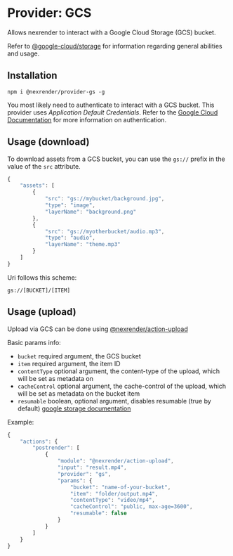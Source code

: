 # Provider: GCS

Allows nexrender to interact with a Google Cloud Storage (GCS) bucket.

Refer to [@google-cloud/storage](https://github.com/googleapis/nodejs-storage) for information regarding general abilities and usage.

## Installation

```
npm i @nexrender/provider-gs -g
```

You most likely need to authenticate to interact with a GCS bucket. This provider uses _Application Default Credentials_. Refer to the [Google Cloud Documentation](https://cloud.google.com/docs/authentication/getting-started) for more information on authentication.

## Usage (download)

To download assets from a GCS bucket, you can use the `gs://` prefix in the value of the `src` attribute.

```js
{
    "assets": [
        {
            "src": "gs://mybucket/background.jpg",
            "type": "image",
            "layerName": "background.png"
        },
        {
            "src": "gs://myotherbucket/audio.mp3",
            "type": "audio",
            "layerName": "theme.mp3"
        }
    ]
}
````

Uri follows this scheme:

```
gs://[BUCKET]/[ITEM]
```

## Usage (upload)

Upload via GCS can be done using [@nexrender/action-upload](../nexrender-action-upload)

Basic params info:

* `bucket` required argument, the GCS bucket
* `item` required argument, the item ID
* `contentType` optional argument, the content-type of the upload, which will be set as metadata on
* `cacheControl` optional argument, the cache-control of the upload, which will be set as metadata on
  the bucket item
* `resumable` boolean, optional argument, disables resumable (true by default) [google storage documentation](https://googleapis.dev/nodejs/storage/latest/File.html#createWriteStream)

Example:

```js
{
    "actions": {
        "postrender": [
            {
                "module": "@nexrender/action-upload",
                "input": "result.mp4",
                "provider": "gs",
                "params": {
                    "bucket": "name-of-your-bucket",
                    "item": "folder/output.mp4",
                    "contentType": "video/mp4",
                    "cacheControl": "public, max-age=3600",
                    "resumable": false
                }
            }
        ]
    }
}
